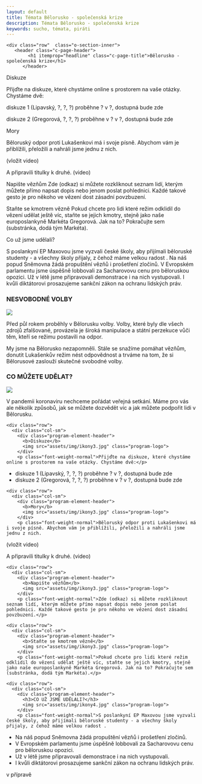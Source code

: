 ```yaml
---
layout: default
title: Témata Bělorusko - společenská krize
description: Témata Bělorusko - společenská krize
keywords: sucho, témata, piráti
---
```


<section >
  <div class="container" id="headline">
<div class="o-section">
  
          
  <div class="row"  class="o-section">
   
    <div class="row"  class="o-section-inner">
       <header class="c-page-header">
            <h1 itemprop="headline" class="c-page-title">Bělorusko - společenská krize</h1>
          </header>
    









Diskuze

Přijďte na diskuze, které chystáme online s prostorem na vaše otázky. Chystáme dvě:


diskuze 1 (Lipavský, ?, ?, ?) proběhne ? v ?, dostupná bude zde

diskuze 2 (Gregorová, ?, ?, ?) proběhne v ? v ?, dostupná bude zde



Mory

Běloruský odpor proti Lukašenkovi má i svoje písně. Abychom vám je přiblížili, přeložili a nahráli jsme jednu z nich. 

(vložit video)

A připravili titulky k druhé.
(video)

Napište vězňům
Zde (odkaz) si můžete rozkliknout seznam lidí, kterým můžete přímo napsat dopis nebo jenom poslat pohlednici. Každé takové gesto je pro někoho ve vězení dost zásadní povzbuzení.

Staňte se kmotrem vězně
Pokud chcete pro lidi které režim odklidil do vězení udělat ještě víc, staňte se jejich kmotry, stejně jako naše europoslankyně Markéta Gregorová. Jak na to? Pokračujte sem (substránka, dodá tým Markéta).


Co už jsme udělali?

S poslankyní EP Maxovou jsme vyzvali české školy, aby přijímali běloruské studenty - a všechny školy přijaly, z čehož máme velkou radost .
Na náš popud Sněmovna žádá propuštění vězňů i prošetření zločinů.
V Evropském parlamentu jsme úspěšně lobbovali za Sacharovovu cenu pro běloruskou opozici.
Už v létě jsme připravovali demonstrace i na nich vystupovali.
I kvůli diktátorovi prosazujeme sankční zákon na ochranu lidských práv.


  </div>
  </div>

<section  class="invert">
  <div class="container">					       
    <div class="row">
      <div class="col-sm">
	    <div class="program-element-header">
          <h3>NESVOBODNÉ VOLBY</h3>
          <img src="assets/img/ikony1.jpg" class="program-logo">
        </div>
		<p class="font-weight-normal">
Před půl rokem proběhly v Bělorusku volby. Volby, které byly dle všech zdrojů zfalšované, provázela je široká manipulace a státní perzekuce vůči těm, kteří se režimu postavili na odpor.
 </p>
		<p class="font-weight-normal">        
My jsme na Bělorusko nezapomněli. Stále se snažíme pomáhat vězňům, donutit Lukašenkův režim nést odpovědnost a trváme na tom, že si Bělorusové zaslouží skutečné svobodné volby.
</p>
      </div>
    </div>
    <div class="row">
      <div class="col-sm">
	    <div class="program-element-header">
          <h3>CO MŮŽETE UDĚLAT?</h3>
          <img src="assets/img/ikony2.jpg" class="program-logo">
        </div>
		<p class="font-weight-normal">V pandemii koronaviru nechceme pořádat veřejná setkání. Máme pro vás ale několik způsobů, jak se můžete dozvědět víc a jak můžete podpořit lidi v Bělorusku. </p>
      </div>
    </div>

    <div class="row">
      <div class="col-sm">
	    <div class="program-element-header">
          <b>Diskuze</b>
          <img src="assets/img/ikony3.jpg" class="program-logo">
        </div>
		<p class="font-weight-normal">Přijďte na diskuze, které chystáme online s prostorem na vaše otázky. Chystáme dvě:</p>
<ul>
  <li>diskuze 1 (Lipavský, ?, ?, ?) proběhne ? v ?, dostupná bude zde</li>
  <li>diskuze 2 (Gregorová, ?, ?, ?) proběhne v ? v ?, dostupná bude zde</li>
 </ul>     </div>
    </div>


    <div class="row">
      <div class="col-sm">
	    <div class="program-element-header">
          <b>Mory</b>
          <img src="assets/img/ikony3.jpg" class="program-logo">
        </div>
		<p class="font-weight-normal">Běloruský odpor proti Lukašenkovi má i svoje písně. Abychom vám je přiblížili, přeložili a nahráli jsme jednu z nich. 

(vložit video)
</p>
<p class="font-weight-normal">A připravili titulky k druhé.
(video)</P>
   </div>
    </div>


    <div class="row">
      <div class="col-sm">
	    <div class="program-element-header">
          <b>Napište vězňům</b>
          <img src="assets/img/ikony3.jpg" class="program-logo">
        </div>
		<p class="font-weight-normal">Zde (odkaz) si můžete rozkliknout seznam lidí, kterým můžete přímo napsat dopis nebo jenom poslat pohlednici. Každé takové gesto je pro někoho ve vězení dost zásadní povzbuzení.</p>
  </div>
    </div>


    <div class="row">
      <div class="col-sm">
	    <div class="program-element-header">
          <b>Staňte se kmotrem vězně</b>
          <img src="assets/img/ikony3.jpg" class="program-logo">
        </div>
		<p class="font-weight-normal">Pokud chcete pro lidi které režim odklidil do vězení udělat ještě víc, staňte se jejich kmotry, stejně jako naše europoslankyně Markéta Gregorová. Jak na to? Pokračujte sem (substránka, dodá tým Markéta).</p>
  </div>
    </div>

    <div class="row">
      <div class="col-sm">
	    <div class="program-element-header">
          <h3>CO UŽ JSME UDĚLALI?</h3>
          <img src="assets/img/ikony4.jpg" class="program-logo">
        </div>
		<p class="font-weight-normal">S poslankyní EP Maxovou jsme vyzvali české školy, aby přijímali běloruské studenty - a všechny školy přijaly, z čehož máme velkou radost .
<ul>
  <li>Na náš popud Sněmovna žádá propuštění vězňů i prošetření zločinů.</li>
  <li>V Evropském parlamentu jsme úspěšně lobbovali za Sacharovovu cenu pro běloruskou opozici.</li>
  <li>Už v létě jsme připravovali demonstrace i na nich vystupovali.</li>
  <li>I kvůli diktátorovi prosazujeme sankční zákon na ochranu lidských práv. </li>
</ul></p>
      </div>
    </div> 
   </div>
</section>

  <div class="row">

   v přípravě

  </div>
  
  
</div>
</div>
</section>
